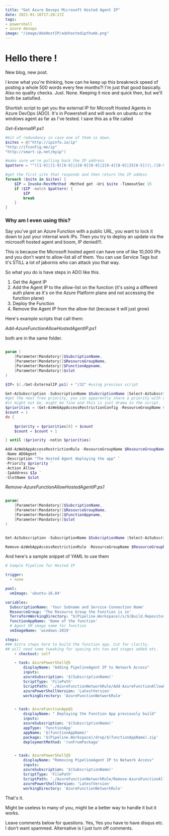 ```yaml
---
title: "Get Azure Devops Microsoft Hosted Agent IP"
date: 2021-01-16T17:28:17Z
tags: 
- powershell
- azure devops
image: "/image/AdoHostIP/adohostedipthumb.png"
---
```


# Hello there ! 
New blog, new post.  

I know what you're thinking, how can he keep up this breakneck speed of posting a whole 500 words every few months?!
I'm just that good basically. Also no quality checks. Just. None. 
Keeping it nice and quick then, but we'll both be satisfied. 

Shortish script to get you the external IP for Microsft Hosted Agents in Azure DevOps (ADO).
It's in Powershell and will work on ubuntu or the windows agent as far as I've tested. 
I save this as a file called 

*Get-ExternalIP.ps1*

``` powershell 
#bit of redundancy in case one of them is down.
$sites = @("http://ipinfo.io/ip"
"http://ifconfig.me/ip"
"http://smart-ip.net/myip")

#make sure we're pulling back the IP address
$pattern = "^([1-9]|[1-9][0-9]|1[0-9][0-9]|2[0-4][0-9]|25[0-5])(\.([0-9]|[1-9][0-9]|1[0-9][0-9]|2[0-4][0-9]|25[0-5])){3}$"

#get the first site that responds and then return the IP addess
foreach ($site in $sites) {
    $IP = Invoke-RestMethod -Method get -Uri $site -TimeoutSec 15
    if ($IP -match $pattern) {
        $IP 
        break
    }
}

```

### Why am I even using this?

Say you've got an Azure Function with a public URL, you want to lock it down to just your internal work IPs.
Then you try to deploy an update via the microsoft hosted agent and boom, IP denied!!!.

This is because the Microsoft hosted agent can have one of like 10,000 IPs and you don't want to allow-list all of them.
You can use Service Tags but it's STILL a lot of jabornis who can attack you that way. 

So what you do is have steps in ADO like this.

1. Get the Agent IP
2. Add the Agent IP to the allow-list on the function (it's using a different auth plane as it's on the Azure Platform plane and not accessing the function plane)
3. Deploy the Function
4. Remove the Agent IP from the allow-list (because it will just grow)


Here's example scripts that call them:

*Add-AzureFunctionAllowHostedAgentIP.ps1*

both are in the same folder. 

``` Powershell

param (
    [Parameter(Mandatory)]$SubcriptionName,
    [Parameter(Mandatory)]$ResourceGroupName,
    [Parameter(Mandatory)]$FunctionAppname, 
    [Parameter(Mandatory)]$slot 
)

$IP= $(./Get-ExternalIP.ps1) + "/32" #using previous script

Get-AzSubscription -SubscriptionName $SubcriptionName |Select-AzSubscription
#get the next free priority, you can apparently share a priority with other things but it seems bad practice. 
#it might not be, might be fine and this is just drama in the script. 
$priorities = (Get-AzWebAppAccessRestrictionConfig -ResourceGroupName $ResourceGroupName -Name $FunctionAppname -SlotName $slot).MainSiteAccessRestrictions.Priority| Sort-Object 
$count = 1
do {
    
    $priority = $priorities[0] + $count
    $count = $count + 1

} until ($priority -notin $priorities)

Add-AzWebAppAccessRestrictionRule -ResourceGroupName $ResourceGroupName -WebAppName $FunctionAppname `
-Name ADOAgent `
-Description "The Hosted Agent deploying the app" `
-Priority $priority `
-Action Allow `
-IpAddress $Ip `
-SlotName $slot
```


*Remove-AzureFunctionAllowHostedAgentIP.ps1*


``` Powershell

param(
    [Parameter(Mandatory)]$SubcriptionName, 
    [Parameter(Mandatory)]$ResourceGroupName,
    [Parameter(Mandatory)]$FunctionAppname,
    [Parameter(Mandatory)]$slot 
)


Get-AzSubscription -SubscriptionName $SubcriptionName |Select-AzSubscription

Remove-AzWebAppAccessRestrictionRule -ResourceGroupName $ResourceGroupName -WebAppName $FunctionAppname -Name ADOAgent -SlotName $slot

```


And here's a sample snippet of YAML to use them

``` yaml
# Sample Pipeline for Hosted IP

trigger:
  - none

pool:
  vmImage: 'ubuntu-16.04'

variables: 
  SubscriptionName: 'Your Subname and Service Connection Name'
  ResourceGroup: 'The Resource Group the Function is in'
  TerraformWorkingDirectory: "$(Pipeline.Workspace)/s/$(Build.Repository.Name)"
  functionAppName: 'Name of the function'
  # Agent VM image name for function
  vmImageName: 'windows-2019'

steps:
### Extra steps here to build the function app. Cut for clarity.
## will need some tweaking for spacing etc too and stages added etc. 
    - checkout: self

    - task: AzurePowerShell@5
        displayName: "Adding PipelineAgent IP to Network Access"
        inputs:
        azureSubscription: '$(SubscriptionName)'
        ScriptType: 'FilePath'
        ScriptPath: './AzureFunctionNetworkRule/Add-AzureFunctionAllowHostedAgentIP.ps1'
        azurePowerShellVersion: 'LatestVersion'
        workingDirectory: 'AzureFunctionNetworkRule'


    - task: AzureFunctionApp@1
        displayName: " Deploying the Function App previously build"
        inputs:
        azureSubscription: '$(SubscriptionName)'
        appType: 'functionApp'
        appName: '$(functionAppName)'
        package: '$(Pipeline.Workspace)/drop/$(functionAppName).zip'
        deploymentMethod: 'runFromPackage'


    - task: AzurePowerShell@5
        displayName: "Removing PipelineAgent IP to Network Access"
        inputs:
        azureSubscription: '$(SubscriptionName)'
        ScriptType: 'FilePath'
        ScriptPath: './AzureFunctionNetworkRule/Remove-AzureFunctionAllowHostedAgentIP.ps1'
        azurePowerShellVersion: 'LatestVersion'
        workingDirectory: 'AzureFunctionNetworkRule'


```

That's it. 

Might be useless to many of you, might be a better way to handle it but it works.  

Leave comments below for questions. Yes, Yes you have to have disqus etc. I don't want spammed.
Alternative is I just turn off comments. 